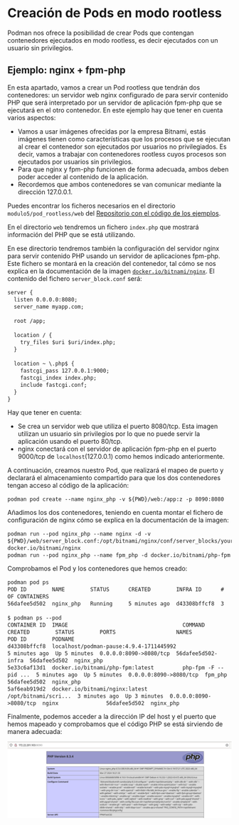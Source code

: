 # Creación de Pods en modo rootless

Podman nos ofrece la posibilidad de crear Pods que contengan contenedores ejecutados en modo rootless, es decir ejecutados con un usuario sin privilegios.

## Ejemplo: nginx + fpm-php

En esta apartado, vamos a crear un Pod rootless que tendrán dos contenedores: un servidor web nginx configurado de para servir contenido PHP que será interpretado por un servidor de aplicación fpm-php que se ejecutará en el otro contenedor. En este ejemplo hay que tener en cuenta varios aspectos:

* Vamos a usar imágenes ofrecidas por la empresa Bitnami, estás imágenes tienen como características que los procesos que se ejecutan al crear el contenedor son ejecutados por usuarios no privilegiados. Es decir, vamos a trabajar con contenedores rootless cuyos procesos son ejecutados por usuarios sin privilegios.
* Para que nginx y fpm-php funcionen de forma adecuada, ambos deben poder acceder al contenido de la aplicación.
* Recordemos que ambos contenedores se van comunicar mediante la dirección 127.0.0.1.

Puedes encontrar los ficheros necesarios en el directorio `modulo5/pod_rootless/web` del [Repositorio con el código de los ejemplos](https://github.com/josedom24/ejemplos_curso_podman_ow).

En el directorio `web` tendremos un fichero `index.php` que mostrará información del PHP que se está utilizando.

En ese directorio tendremos también la configuración del servidor nginx para servir contenido PHP usando un servidor de aplicaciones fpm-php. Este fichero se montará en la creación del contenedor, tal cómo se nos explica en la documentación de la imagen [`docker.io/bitnami/nginx`](https://hub.docker.com/r/bitnami/nginx). El contenido del fichero `server_block.conf` será:

```
server {
  listen 0.0.0.0:8080;
  server_name myapp.com;

  root /app;

  location / {
    try_files $uri $uri/index.php;
  }

  location ~ \.php$ {
    fastcgi_pass 127.0.0.1:9000;
    fastcgi_index index.php;
    include fastcgi.conf;
  }
}
```
Hay que tener en cuenta:

* Se crea un servidor web que utiliza el puerto 8080/tcp. Esta imagen utilizan un usuario sin privilegios por lo que no puede servir la aplicación usando el puerto 80/tcp.
* nginx conectará con el servidor de aplicación fpm-php en el puerto 9000/tcp de `localhost`(127.0.0.1) como hemos indicado anteriormente.

A continuación, creamos nuestro Pod, que realizará el mapeo de puerto y declarará el almacenamiento compartido para que los dos contenedores tengan acceso al código de la aplicación:

```
podman pod create --name nginx_php -v ${PWD}/web:/app:z -p 8090:8080
```

Añadimos los dos contenedores, teniendo en cuenta montar el fichero de configuración de nginx cómo se explica en la documentación de la imagen:

```
podman run --pod nginx_php --name nginx -d -v ${PWD}/web/server_block.conf:/opt/bitnami/nginx/conf/server_blocks/yourapp.conf:Z docker.io/bitnami/nginx
podman run --pod nginx_php --name fpm_php -d docker.io/bitnami/php-fpm
```

Comprobamos el Pod y los contenedores que hemos creado:

```
podman pod ps
POD ID        NAME        STATUS      CREATED        INFRA ID      # OF CONTAINERS
56dafee5d502  nginx_php   Running     5 minutes ago  d43308bffcf8  3

$ podman ps --pod
CONTAINER ID  IMAGE                                    COMMAND               CREATED        STATUS        PORTS                   NAMES               POD ID        PODNAME
d43308bffcf8  localhost/podman-pause:4.9.4-1711445992                        5 minutes ago  Up 5 minutes  0.0.0.0:8090->8080/tcp  56dafee5d502-infra  56dafee5d502  nginx_php
5e33c6af13d1  docker.io/bitnami/php-fpm:latest         php-fpm -F --pid ...  5 minutes ago  Up 5 minutes  0.0.0.0:8090->8080/tcp  fpm_php             56dafee5d502  nginx_php
5af6eab919d2  docker.io/bitnami/nginx:latest           /opt/bitnami/scri...  3 minutes ago  Up 3 minutes  0.0.0.0:8090->8080/tcp  nginx               56dafee5d502  nginx_php
```

Finalmente, podemos acceder a la dirección IP del host y el puerto que hemos mapeado y comprobamos que el código PHP se está sirviendo de manera adecuada:

![nginx_php](img/nginx_php.png)


